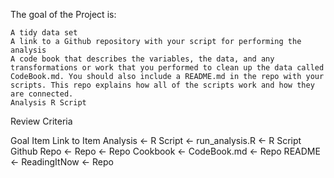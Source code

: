 The goal of the Project is: 

    A tidy data set
    A link to a Github repository with your script for performing the analysis
    A code book that describes the variables, the data, and any transformations or work that you performed to clean up the data called CodeBook.md. You should also include a README.md in the repo with your scripts. This repo explains how all of the scripts work and how they are connected.
    Analysis R Script

Review Criteria

Goal 	Item 	Link to Item
Analysis <- R Script <- run_analysis.R <-	R Script
Github Repo <-	Repo <-	Repo 
Cookbook <-	CodeBook.md <-	Repo 
README <-	ReadingItNow <- Repo
